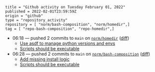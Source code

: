 ```
title = "Github activity on Tuesday February 01, 2022"
published = 2022-02-01T23:59:59Z
origin = "github"
type = "repository_activity"
repository = [ "norm/bash-composition", "norm/homedir",]
tag = [ "repo-bash-composition", "repo-homedir",]
```

* 06:18 — pushed 2 commits to `main` on [`norm/homedir`](https://github.com/norm/homedir) ([diff](https://github.com/norm/homedir/compare/0487543bf0ff5dcc98cf806dc1a5528e506d1305..acefc1619db60b42a6924838838d29f8f662eaa5))
  * [Use asdf to manage python versions and envs](https://github.com/norm/homedir/commit/4bd2fa39bdab5933b73d06ca100cc57353b3741b)
  * [Scripts should be executable](https://github.com/norm/homedir/commit/acefc1619db60b42a6924838838d29f8f662eaa5)
* 06:28 — pushed 2 commits to `main` on [`norm/bash-composition`](https://github.com/norm/bash-composition) ([diff](https://github.com/norm/bash-composition/compare/0172769b4eecc9fa7c8efedcc12ad0d23f2f75ad..73a70f82eef036fcc70939dac5c9713e2ddc140a))
  * [Add missing install logic](https://github.com/norm/bash-composition/commit/1572aa8757f9a91561f50a9bdef834c846cf401d)
  * [Scripts should be executable](https://github.com/norm/bash-composition/commit/73a70f82eef036fcc70939dac5c9713e2ddc140a)
